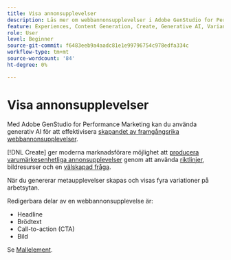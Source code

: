 ```yaml
---
title: Visa annonsupplevelser
description: Läs mer om webbannonsupplevelser i Adobe GenStudio for Performance Marketing.
feature: Experiences, Content Generation, Create, Generative AI, Variant Generation
role: User
level: Beginner
source-git-commit: f6483eeb9a4aadc81e1e99796754c978edfa334c
workflow-type: tm+mt
source-wordcount: '84'
ht-degree: 0%

---
```



# Visa annonsupplevelser

Med Adobe GenStudio for Performance Marketing kan du använda generativ AI för att effektivisera [skapandet av framgångsrika webbannonsupplevelser](/help/user-guide/create/create-display-ad.md).

[!DNL Create] ger moderna marknadsförare möjlighet att [producera varumärkesenhetliga annonsupplevelser](/help/user-guide/create/create-display-ad.md) genom att använda [riktlinjer](/help/user-guide/guidelines/overview.md), bildresurser och en [välskapad fråga](/help/user-guide/effective-prompts.md).

När du genererar metaupplevelser skapas och visas fyra variationer på arbetsytan.

Redigerbara delar av en webbannonsupplevelse är:

* Headline
* Brödtext
* Call-to-action (CTA)
* Bild

Se [Mallelement](/help/user-guide/content/use-templates.md#template-elements).

